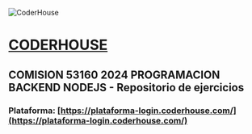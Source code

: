 ![CoderHouse](https://www.coderhouse.com/imgs/ch.svg)
# [CODERHOUSE](https://www.coderhouse.com/)

## COMISION 53160 2024 PROGRAMACION BACKEND NODEJS - Repositorio de ejercicios

### Plataforma: [https://plataforma-login.coderhouse.com/](https://plataforma-login.coderhouse.com/)